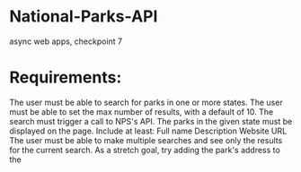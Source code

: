 # National-Parks-API
async web apps, checkpoint 7

# Requirements:
The user must be able to search for parks in one or more states.
The user must be able to set the max number of results, with a default of 10.
The search must trigger a call to NPS's API.
The parks in the given state must be displayed on the page. Include at least:
Full name
Description
Website URL
The user must be able to make multiple searches and see only the results for the current search.
As a stretch goal, try adding the park's address to the
